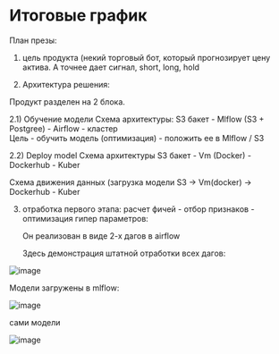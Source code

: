 # Итоговые график


План презы:

1) цель продукта (некий торговый бот, который прогнозирует цену актива. А точнее дает сигнал, short, long, hold

2) Архитектура решения:

Продукт разделен на 2 блока. 

2.1) Обучение модели 
Схема архитектуры: S3 бакет - Mlflow (S3 + Postgree)  - Airflow - кластер   
Цель - обучить модель (оптимизация) - положить ее в Mlflow / S3

2.2) Deploy model
Схема архитектуры S3 бакет - Vm (Docker) - Dockerhub - Kuber 

Схема движения данных (загрузка модели S3 -> Vm(docker) -> Dockerhub - Kuber 

3) отработка первого этапа: расчет фичей - отбор признаков - оптимизация гипер параметров:

   Он реализован в виде 2-х дагов в airflow

   Здесь демонстрация штатной отработки всех дагов:

  ![image](https://github.com/user-attachments/assets/1f261026-e7a4-4e46-8d10-7f9b4e95bc17)


   Модели загружены в mlflow:

   ![image](https://github.com/user-attachments/assets/c4f2b4ed-0221-4492-8030-15c560c35e16)


   сами модели

   ![image](https://github.com/user-attachments/assets/50a5f961-770d-4375-a33b-dfc2ce6dcfd6)


